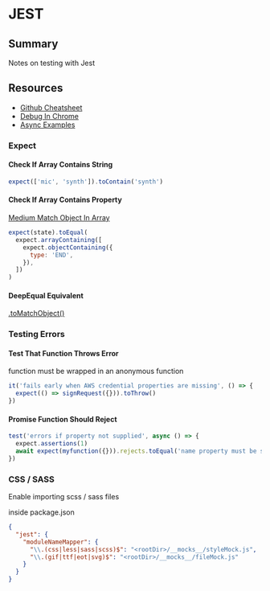 # JEST

## Summary

Notes on testing with Jest

## Resources

- [Github Cheatsheet](https://github.com/sapegin/jest-cheat-sheet)
- [Debug In Chrome](https://jestjs.io/docs/en/troubleshooting)
- [Async Examples](https://github.com/facebook/jest/tree/master/examples/async)

### Expect

#### Check If Array Contains String

```javascript
expect(['mic', 'synth']).toContain('synth')
```

#### Check If Array Contains Property

[Medium Match Object In Array](https://medium.com/@andrei.pfeiffer/jest-matching-objects-in-array-50fe2f4d6b98)

```javascript
expect(state).toEqual(
  expect.arrayContaining([
    expect.objectContaining({
      type: 'END',
    }),
  ])
)
```

#### DeepEqual Equivalent

[.toMatchObject()](https://jestjs.io/docs/en/expect#tomatchobjectobject)

### Testing Errors

#### Test That Function Throws Error

function must be wrapped in an anonymous function

```javascript
it('fails early when AWS credential properties are missing', () => {
  expect(() => signRequest({})).toThrow()
})
```

#### Promise Function Should Reject

```javascript
test('errors if property not supplied', async () => {
  expect.assertions(1)
  await expect(myfunction({})).rejects.toEqual('name property must be supplied')
})
```

### CSS / SASS

Enable importing scss / sass files

inside package.json

```json
{
  "jest": {
    "moduleNameMapper": {
      "\\.(css|less|sass|scss)$": "<rootDir>/__mocks__/styleMock.js",
      "\\.(gif|ttf|eot|svg)$": "<rootDir>/__mocks__/fileMock.js"
    }
  }
}
```
